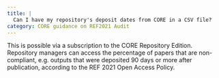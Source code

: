 ```yaml
---
title: |
  Can I have my repository's deposit dates from CORE in a CSV file?
category: CORE guidance on REF2021 Audit
---
```

This is possible via a subscription to the CORE Repository Edition.
Repository managers can access the percentage of papers that are
non-compliant, e.g. outputs that were deposited 90 days or more
after publication, according to the REF 2021 Open Access Policy.
